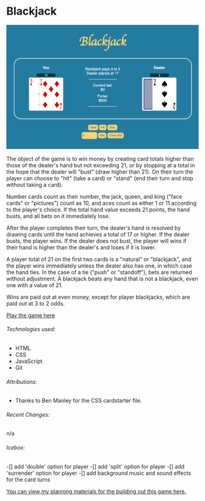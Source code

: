 # Blackjack 
 
![Alt text](blackjack.png)

The object of the game is to win money by creating card totals higher than those of the dealer's hand but not exceeding 21, or by stopping at a total in the hope that the dealer will "bust" (draw higher than 21). On their turn the player can choose to "hit" (take a card) or "stand" (end their turn and stop without taking a card).

Number cards count as their number, the jack, queen, and king ("face cards" or "pictures") count as 10, and aces count as either 1 or 11 according to the player's choice. If the total hand value exceeds 21 points, the hand busts, and all bets on it immediately lose.

After the player completes their turn, the dealer's hand is resolved by drawing cards until the hand achieves a total of 17 or higher. If the dealer busts, the player wins. If the dealer does not bust, the player will wins if their hand is higher than the dealer's and loses if it is lower.

A player total of 21 on the first two cards is a "natural" or "blackjack", and the player wins immediately unless the dealer also has one, in which case the hand ties. In the case of a tie ("push" or "standoff"), bets are returned without adjustment. A blackjack beats any hand that is not a blackjack, even one with a value of 21.

Wins are paid out at even money, except for player blackjacks, which are paid out at 3 to 2 odds.

[Play the game here](https://to-blackjack.netlify.app)

###### Technologies used:
- HTML
- CSS
- JavaScript
- Git

###### Attributions:
- Thanks to Ben Manley for the CSS cardstarter file.

###### Recent Changes:
n/a

###### Icebox: 
-[] add 'double' option for player
-[] add 'split' option for player
-[] add 'surrender' option for player
-[] add background music and sound effects for the card turns

[You can view my planning materials for the building out this game here.](https://docs.google.com/document/d/1I_FMbUUI_8UH3oBAKzyyrsCO0Iuv13MsxqWoMzGSWtM/edit?usp=sharing)
